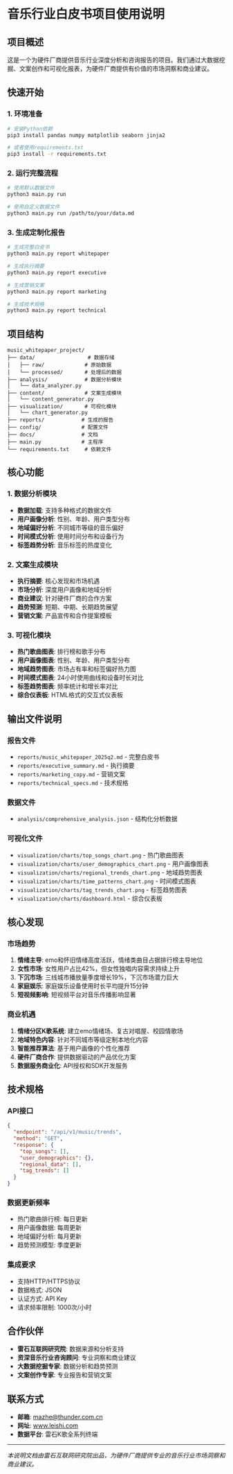 # 音乐行业白皮书项目使用说明

## 项目概述
这是一个为硬件厂商提供音乐行业深度分析和咨询报告的项目。我们通过大数据挖掘、文案创作和可视化报表，为硬件厂商提供有价值的市场洞察和商业建议。

## 快速开始

### 1. 环境准备
```bash
# 安装Python依赖
pip3 install pandas numpy matplotlib seaborn jinja2

# 或者使用requirements.txt
pip3 install -r requirements.txt
```

### 2. 运行完整流程
```bash
# 使用默认数据文件
python3 main.py run

# 使用自定义数据文件
python3 main.py run /path/to/your/data.md
```

### 3. 生成定制化报告
```bash
# 生成完整白皮书
python3 main.py report whitepaper

# 生成执行摘要
python3 main.py report executive

# 生成营销文案
python3 main.py report marketing

# 生成技术规格
python3 main.py report technical
```

## 项目结构
```
music_whitepaper_project/
├── data/                 # 数据存储
│   ├── raw/             # 原始数据
│   └── processed/       # 处理后的数据
├── analysis/            # 数据分析模块
│   └── data_analyzer.py
├── content/             # 文案生成模块
│   └── content_generator.py
├── visualization/       # 可视化模块
│   └── chart_generator.py
├── reports/            # 生成的报告
├── config/             # 配置文件
├── docs/               # 文档
├── main.py             # 主程序
└── requirements.txt     # 依赖文件
```

## 核心功能

### 1. 数据分析模块
- **数据加载**: 支持多种格式的数据文件
- **用户画像分析**: 性别、年龄、用户类型分布
- **地域偏好分析**: 不同城市等级的音乐偏好
- **时间模式分析**: 使用时间分布和设备行为
- **标签趋势分析**: 音乐标签的热度变化

### 2. 文案生成模块
- **执行摘要**: 核心发现和市场机遇
- **市场分析**: 深度用户画像和地域分析
- **商业建议**: 针对硬件厂商的合作方案
- **趋势预测**: 短期、中期、长期趋势展望
- **营销文案**: 产品宣传和合作提案模板

### 3. 可视化模块
- **热门歌曲图表**: 排行榜和歌手分布
- **用户画像图表**: 性别、年龄、用户类型分布
- **地域趋势图表**: 市场占有率和标签偏好热力图
- **时间模式图表**: 24小时使用曲线和设备时长对比
- **标签趋势图表**: 频率统计和增长率对比
- **综合仪表板**: HTML格式的交互式仪表板

## 输出文件说明

### 报告文件
- `reports/music_whitepaper_2025q2.md` - 完整白皮书
- `reports/executive_summary.md` - 执行摘要
- `reports/marketing_copy.md` - 营销文案
- `reports/technical_specs.md` - 技术规格

### 数据文件
- `analysis/comprehensive_analysis.json` - 结构化分析数据

### 可视化文件
- `visualization/charts/top_songs_chart.png` - 热门歌曲图表
- `visualization/charts/user_demographics_chart.png` - 用户画像图表
- `visualization/charts/regional_trends_chart.png` - 地域趋势图表
- `visualization/charts/time_patterns_chart.png` - 时间模式图表
- `visualization/charts/tag_trends_chart.png` - 标签趋势图表
- `visualization/charts/dashboard.html` - 综合仪表板

## 核心发现

### 市场趋势
1. **情绪主导**: emo和怀旧情绪高度活跃，情绪类曲目占据排行榜主导地位
2. **女性市场**: 女性用户占比42%，但女性独唱内容需求持续上升
3. **下沉市场**: 三线城市播放量季度增长19%，下沉市场潜力巨大
4. **家庭娱乐**: 家庭娱乐设备使用时长平均提升15分钟
5. **短视频影响**: 短视频平台对音乐传播影响显著

### 商业机遇
1. **情绪分区K歌系统**: 建立emo情绪场、复古对唱屋、校园情歌场
2. **地域特色内容**: 针对不同城市等级定制本地化内容
3. **智能推荐算法**: 基于用户画像的个性化推荐
4. **硬件厂商合作**: 提供数据驱动的产品优化方案
5. **数据服务商业化**: API授权和SDK开发服务

## 技术规格

### API接口
```json
{
  "endpoint": "/api/v1/music/trends",
  "method": "GET",
  "response": {
    "top_songs": [],
    "user_demographics": {},
    "regional_data": [],
    "tag_trends": []
  }
}
```

### 数据更新频率
- 热门歌曲排行榜: 每日更新
- 用户画像数据: 每周更新
- 地域偏好分析: 每月更新
- 趋势预测模型: 季度更新

### 集成要求
- 支持HTTP/HTTPS协议
- 数据格式: JSON
- 认证方式: API Key
- 请求频率限制: 1000次/小时

## 合作伙伴
- **雷石互联网研究院**: 数据来源和分析支持
- **资深音乐行业咨询顾问**: 专业洞察和商业建议
- **大数据挖掘专家**: 数据分析和趋势预测
- **文案创作专家**: 专业报告和营销文案

## 联系方式
- **邮箱**: mazhe@thunder.com.cn
- **网址**: www.leishi.com
- **数据平台**: 雷石K歌全系列终端

---

*本说明文档由雷石互联网研究院出品，为硬件厂商提供专业的音乐行业市场洞察和商业建议。* 